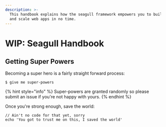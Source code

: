 ```yaml
---
description: >-
  This handbook explains how the seagull framework empowers you to build, launch
  and scale web apps in no time.
---
```


# WIP: Seagull Handbook

## Getting Super Powers

Becoming a super hero is a fairly straight forward process:

```
$ give me super-powers
```

{% hint style="info" %}
 Super-powers are granted randomly so please submit an issue if you're not happy with yours.
{% endhint %}

Once you're strong enough, save the world:

```
// Ain't no code for that yet, sorry
echo 'You got to trust me on this, I saved the world'
```



